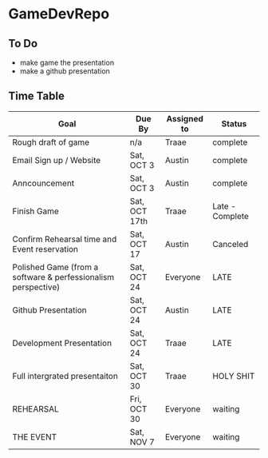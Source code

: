 # GameDevRepo


## To Do

- make game the presentation
- make a github presentation



## Time Table 

|Goal | Due By | Assigned to | Status|
|--------|--------|-------------|-------|
|Rough draft of game | n/a | Traae | complete|
|Email Sign up / Website | Sat, OCT 3 | Austin | complete |
|Anncouncement | Sat, OCT 3 | Austin | complete|
|Finish Game | Sat, OCT 17th | Traae | Late - Complete|
|Confirm Rehearsal time and Event reservation | Sat, OCT 17 | Austin | Canceled |
|Polished Game (from a software & perfessionalism perspective) | Sat, OCT 24 | Everyone | LATE |
|Github Presentation | Sat, OCT 24 | Austin | LATE |
|Development Presentation | Sat, OCT 24 | Traae | LATE |
|Full intergrated presentaiton | Sat, OCT 30| Traae | HOLY SHIT |
|REHEARSAL | Fri, OCT 30 | Everyone | waiting|
|THE EVENT | Sat, NOV 7 | Everyone | waiting|

